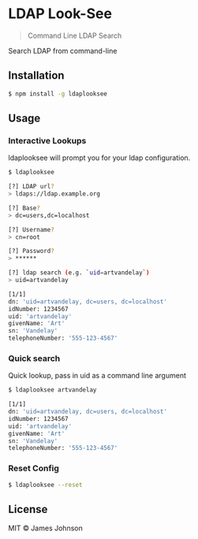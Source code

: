 # LDAP Look-See

> Command Line LDAP Search

Search LDAP from command-line

## Installation
```sh
$ npm install -g ldaplooksee
```

## Usage

### Interactive Lookups

ldaplooksee will prompt you for your ldap configuration.

```sh
$ ldaplooksee

[?] LDAP url?
> ldaps://ldap.example.org

[?] Base?
> dc=users,dc=localhost

[?] Username?
> cn=root

[?] Password?
> ******

[?] ldap search (e.g. `uid=artvandelay`)
> uid=artvandelay

[1/1]
dn: 'uid=artvandelay, dc=users, dc=localhost'
idNumber: 1234567
uid: 'artvandelay'
givenName: 'Art'
sn: 'Vandelay'
telephoneNumber: '555-123-4567'
```

### Quick search
Quick lookup, pass in uid as a command line argument

```sh
$ ldaplooksee artvandelay

[1/1]
dn: 'uid=artvandelay, dc=users, dc=localhost'
idNumber: 1234567
uid: 'artvandelay'
givenName: 'Art'
sn: 'Vandelay'
telephoneNumber: '555-123-4567'
```

### Reset Config
```sh
$ ldaplooksee --reset
```

## License

MIT © James Johnson

